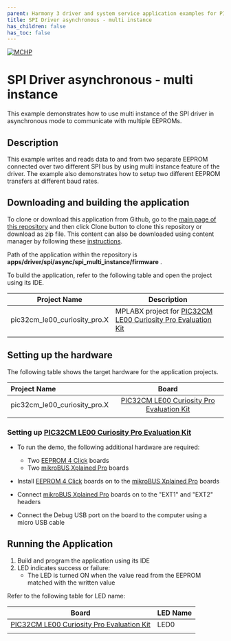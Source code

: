 ```yaml
---
parent: Harmony 3 driver and system service application examples for PIC32CM LE/LS family
title: SPI Driver asynchronous - multi instance  
has_children: false
has_toc: false
---
```


[![MCHP](https://www.microchip.com/ResourcePackages/Microchip/assets/dist/images/logo.png)](https://www.microchip.com)

# SPI Driver asynchronous - multi instance 

This example demonstrates how to use multi instance of the SPI driver in asynchronous mode to communicate with multiple EEPROMs.

## Description

This example writes and reads data to and from two separate EEPROM connected over two different SPI bus by using multi instance feature of the driver. The example also demonstrates how to setup two different EEPROM transfers at different baud rates.

## Downloading and building the application

To clone or download this application from Github, go to the [main page of this repository](https://github.com/Microchip-MPLAB-Harmony/core_apps_pic32cm_le00_ls00) and then click Clone button to clone this repository or download as zip file.
This content can also be downloaded using content manager by following these [instructions](https://github.com/Microchip-MPLAB-Harmony/contentmanager/wiki).

Path of the application within the repository is **apps/driver/spi/async/spi_multi_instance/firmware** .

To build the application, refer to the following table and open the project using its IDE.

| Project Name      | Description                                    |
| ----------------- | ---------------------------------------------- |
| pic32cm_le00_curiosity_pro.X | MPLABX project for [PIC32CM LE00 Curiosity Pro Evaluation Kit](https://www.microchip.com/en-us/development-tool/EV80P12A) |
|||

## Setting up the hardware

The following table shows the target hardware for the application projects.

| Project Name| Board|
|:---------|:---------:|
| pic32cm_le00_curiosity_pro.X | [PIC32CM LE00 Curiosity Pro Evaluation Kit](https://www.microchip.com/en-us/development-tool/EV80P12A) |
|||

### Setting up [PIC32CM LE00 Curiosity Pro Evaluation Kit](https://www.microchip.com/en-us/development-tool/EV80P12A)

- To run the demo, the following additional hardware are required:
  - Two [EEPROM 4 Click](https://www.mikroe.com/eeprom-4-click) boards
  - Two [mikroBUS Xplained Pro](https://www.microchip.com/developmenttools/ProductDetails/ATMBUSADAPTER-XPRO) boards

- Install [EEPROM 4 Click](https://www.mikroe.com/eeprom-4-click) boards on to the [mikroBUS Xplained Pro](https://www.microchip.com/developmenttools/ProductDetails/ATMBUSADAPTER-XPRO) boards
- Connect [mikroBUS Xplained Pro](https://www.microchip.com/developmenttools/ProductDetails/ATMBUSADAPTER-XPRO) boards on to the "EXT1" and "EXT2" headers
- Connect the Debug USB port on the board to the computer using a micro USB cable

## Running the Application

1. Build and program the application using its IDE
2. LED indicates success or failure:
    - The LED is turned ON when the value read from the EEPROM matched with the written value

Refer to the following table for LED name:

| Board | LED Name |
| ----- | -------- |
|  [PIC32CM LE00 Curiosity Pro Evaluation Kit](https://www.microchip.com/en-us/development-tool/EV80P12A) | LED0 |
|||
